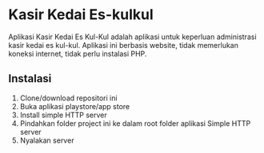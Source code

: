 # Kasir Kedai Es-kulkul
Aplikasi Kasir Kedai Es Kul-Kul adalah aplikasi untuk keperluan administrasi kasir kedai es kul-kul. Aplikasi ini berbasis website, tidak memerlukan koneksi internet, tidak perlu instalasi PHP.
## Instalasi
1. Clone/download repositori ini
2. Buka aplikasi playstore/app store
3. Install simple HTTP server
4. Pindahkan folder project ini ke dalam root folder aplikasi Simple HTTP server
5. Nyalakan server
